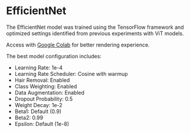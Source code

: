 # EfficientNet
The EfficientNet model was trained using the TensorFlow framework and optimized settings identified from previous experiments with ViT models. 

Access with [Google Colab](https://colab.research.google.com/drive/13nqUhh7_p-5qxZPbV3OlC8JleTbZ80-u?usp=sharing) for better rendering experience.

The best model configuration includes:
- Learning Rate: 1e-4
- Learning Rate Scheduler: Cosine with warmup
- Hair Removal: Enabled
- Class Weighting: Enabled
- Data Augmentation: Enabled
- Dropout Probability: 0.5
- Weight Decay: 1e-2
- Beta1: Default (0.9)
- Beta2: 0.99
- Epsilon: Default (1e-8)
